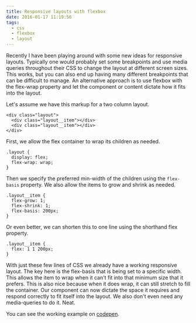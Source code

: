 ```yaml
---
title: Responsive layouts with flexbox
date: 2016-01-17 11:19:56
tags:
  - css
  - flexbox
  - layout
---
```


Recently I have been playing around with some new ideas for responsive layouts. Typically one would probably set some breakpoints and use media queries throughout their CSS to change the layout at different screen sizes. This works, but you can also end up having many different breakpoints that can be difficult to manage. An alternative approach is to use flexbox with the flex-wrap property and let the component or content dictate how it fits into the layout.

Let's assume we have this markup for a two column layout.

```language-markup
<div class="layout">
  <div class="layout__item"></div>
  <div class="layout__item"></div>
</div>
```


First, we allow the flex container to wrap its children as needed.

```language-css
.layout {
  display: flex;
  flex-wrap: wrap;
}
```


Then we specify the preferred min-width of the children using the `flex-basis` property. We also allow the items to grow and shrink as needed.

```language-css
.layout__item {
  flex-grow: 1;
  flex-shrink: 1;
  flex-basis: 200px;
}
```


Or even better, we can shorten this to one line using the shorthand flex property.

```language-css
.layout__item {
  flex: 1 1 200px;
}
```


With just these few lines of CSS we already have a working responsive layout. The key here is the flex-basis that is being set to a specific width. This allows the item to wrap when it can't fit into that minimum size that it prefers. This is also nice because when it does wrap, it can still stretch to fill the container. Our component can now dictate the space it requires and respond correctly to fit itself into the layout. We also don't even need any media-queries to do it. Neat.

You can see the working example on [codepen](http://codepen.io/dfmcphee/pen/pgrGmW).